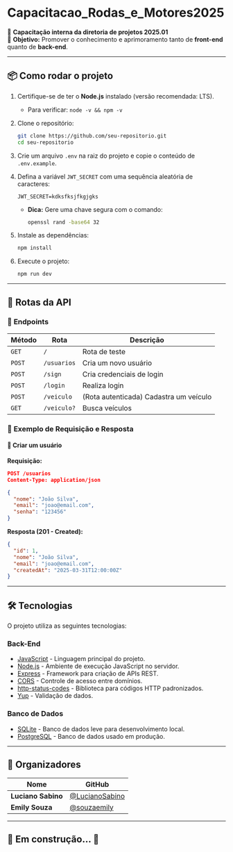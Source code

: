 # Capacitacao_Rodas_e_Motores2025

🚀 **Capacitação interna da diretoria de projetos 2025.01**  
📌 **Objetivo:** Promover o conhecimento e aprimoramento tanto de **front-end** quanto de **back-end**.

---

## 📦 Como rodar o projeto

1. Certifique-se de ter o **Node.js** instalado (versão recomendada: LTS).  
   - Para verificar: `node -v && npm -v`  
2. Clone o repositório:
   ```bash
   git clone https://github.com/seu-repositorio.git
   cd seu-repositorio
   ```
3. Crie um arquivo `.env` na raiz do projeto e copie o conteúdo de `.env.example`.  
4. Defina a variável `JWT_SECRET` com uma sequência aleatória de caracteres:
   ```env
   JWT_SECRET=kdksfksjfkgjgks
   ```
   - **Dica:** Gere uma chave segura com o comando:
     ```bash
     openssl rand -base64 32
     ```

5. Instale as dependências:
   ```bash
   npm install
   ```
6. Execute o projeto:
   ```bash
   npm run dev
   ```

---

## 📡 Rotas da API

### 🔹 **Endpoints**

| Método  | Rota       | Descrição |
|---------|-----------|-----------|
| `GET`   | `/`       | Rota de teste |
| `POST`  | `/usuarios` | Cria um novo usuário |
| `POST`  | `/sign` | Cria credenciais de login |
| `POST`  | `/login` | Realiza login |
| `POST`  | `/veiculo` | (Rota autenticada) Cadastra um veículo |
| `GET`   | `/veiculo?` | Busca veículos |

### 🔹 **Exemplo de Requisição e Resposta**
#### 📌 **Criar um usuário**
**Requisição:**
```json
POST /usuarios
Content-Type: application/json

{
  "nome": "João Silva",
  "email": "joao@email.com",
  "senha": "123456"
}
```
**Resposta (201 - Created):**
```json
{
  "id": 1,
  "nome": "João Silva",
  "email": "joao@email.com",
  "createdAt": "2025-03-31T12:00:00Z"
}
```

---

## 🛠 Tecnologias

O projeto utiliza as seguintes tecnologias:

### **Back-End**
- [JavaScript](https://developer.mozilla.org/pt-BR/docs/Web/JavaScript) - Linguagem principal do projeto.
- [Node.js](https://nodejs.org/) - Ambiente de execução JavaScript no servidor.
- [Express](https://expressjs.com/) - Framework para criação de APIs REST.
- [CORS](https://www.npmjs.com/package/cors) - Controle de acesso entre domínios.
- [http-status-codes](https://www.npmjs.com/package/http-status-codes) - Biblioteca para códigos HTTP padronizados.
- [Yup](https://www.npmjs.com/package/yup) - Validação de dados.

### **Banco de Dados**
- [SQLite](https://www.sqlite.org/index.html) - Banco de dados leve para desenvolvimento local.
- [PostgreSQL](https://www.postgresql.org/) - Banco de dados usado em produção.

---

## 👥 Organizadores

| Nome          | GitHub |
|--------------|----------------------|
| **Luciano Sabino** | [@LucianoSabino](https://github.com/LucianoSabino) |
| **Emily Souza** | [@souzaemily](https://github.com/souzaemily) |

---

## 🚧 Em construção... 🚧

